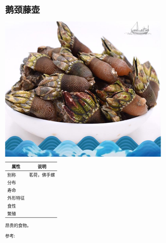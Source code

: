 # 鹅颈藤壶

![](01.jpg)

|属性|说明|
| ---- | ---- |
| 别称| 茗荷，佛手螺|
| 分布||
| 寿命||
| 外形特征||
| 食性||
| 繁殖||

昂贵的食物。

参考:
